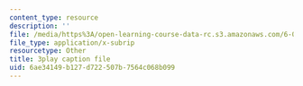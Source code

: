 ```yaml
---
content_type: resource
description: ''
file: /media/https%3A/open-learning-course-data-rc.s3.amazonaws.com/6-042j-mathematics-for-computer-science-fall-2010/6ae34149b127d722507b7564c068b099_MOfhhFaQdjw.srt
file_type: application/x-subrip
resourcetype: Other
title: 3play caption file
uid: 6ae34149-b127-d722-507b-7564c068b099
---
```

